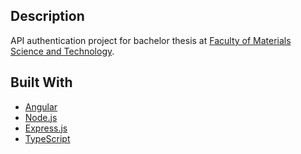 ## Description

API authentication project for bachelor thesis at [Faculty of Materials Science and Technology](https://www.mtf.stuba.sk/english.html?page_id=760).

## Built With

- [Angular](https://angular.io)
- [Node.js](https://github.com/nodejs/node)
- [Express.js](https://expressjs.com)
- [TypeScript](https://github.com/microsoft/TypeScript)
